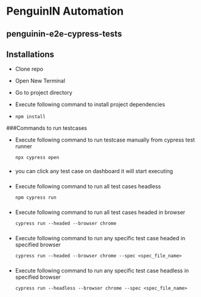 # PenguinIN Automation

## penguinin-e2e-cypress-tests

## Installations

- Clone repo
- Open New Terminal
- Go to project directory

- Execute following command to install project dependencies
-     npm install

###Commands to run testcases

- Execute following command to run testcase manually from cypress test runner

      npx cypress open

####

- you can click any test case on dashboard it will start executing

###

- Execute following command to run all test cases headless

      npm cypress run

###

- Execute following command to run all test cases headed in browser

      cypress run --headed --browser chrome

###

- Execute following command to run any specific test case headed in specified browser

      cypress run --headed --browser chrome --spec <spec_file_name>

###

- Execute following command to run any specific test case headless in specified browser

      cypress run --headless --browser chrome --spec <spec_file_name>

###
